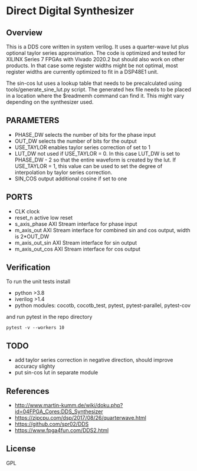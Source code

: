 # Direct Digital Synthesizer
## Overview

This is a DDS core written in system verilog. It uses a quarter-wave lut plus optional taylor series approximation. The code is optimized and tested for XILINX Series 7 FPGAs with Vivado 2020.2 but should also work on other products. In that case some register widths might be not optimal, most register widths are currently optimized to fit in a DSP48E1 unit.

The sin-cos lut uses a lookup table that needs to be precalculated using tools/generate_sine_lut.py script. The generated hex file needs to be placed in a location where the $readmemh command can find it. This might vary depending on the synthesizer used.

## PARAMETERS
- PHASE_DW selects the number of bits for the phase input
- OUT_DW selects the number of bits for the output
- USE_TAYLOR enables taylor series correction of set to 1
- LUT_DW not used if USE_TAYLOR = 0. In this case LUT_DW is set to PHASE_DW - 2 so that the entire waveform is created by the lut. If USE_TAYLOR = 1, this value can be used to set the degree of interpolation by taylor series correction.
- SIN_COS output additional cosine if set to one

## PORTS
- CLK clock
- reset_n active low reset
- s_axis_phase AXI Stream interface for phase input
- m_axis_out AXI Stream interface for combined sin and cos output, width is 2*OUT_DW
- m_axis_out_sin AXI Stream interface for sin output
- m_axis_out_cos AXI Stream interface for cos output

## Verification
To run the unit tests install
- python >3.8
- iverilog >1.4
- python modules: cocotb, cocotb_test, pytest, pytest-parallel, pytest-cov

and run pytest in the repo directory
```
pytest -v --workers 10
```

## TODO
- add taylor series correction in negative direction, should improve accuracy slighty
- put sin-cos lut in separate module

## References
- http://www.martin-kumm.de/wiki/doku.php?id=04FPGA_Cores:DDS_Synthesizer
- https://zipcpu.com/dsp/2017/08/26/quarterwave.html
- https://github.com/spr02/DDS
- https://www.fpga4fun.com/DDS2.html

## License
GPL